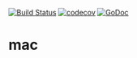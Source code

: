 [![Build Status](https://travis-ci.org/svenschoenung/mac.svg?branch=master)](https://travis-ci.org/svenschoenung/mac) [![codecov](https://codecov.io/gh/svenschoenung/mac/branch/master/graph/badge.svg)](https://codecov.io/gh/svenschoenung/mac)
 [![GoDoc](http://godoc.org/github.com/svenschoenung/mac?status.svg)](http://godoc.org/github.com/svenschoenung/mac)


# mac
